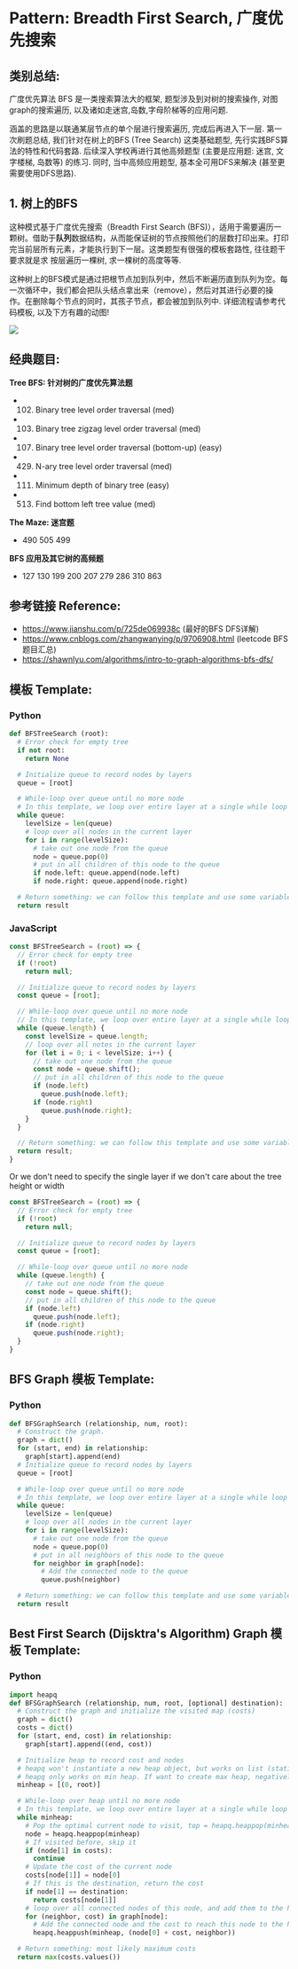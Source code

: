 # Pattern: Breadth First Search, 广度优先搜索

## **类别总结:**
广度优先算法 BFS 是一类搜索算法大的框架, 题型涉及到对树的搜索操作, 对图graph的搜索遍历, 以及诸如走迷宫,岛数,字母阶梯等的应用问题. 

涵盖的思路是以联通某层节点的单个层进行搜索遍历, 完成后再进入下一层. 第一次刷题总结, 我们针对在树上的BFS (Tree Search) 这类基础题型, 先行实践BFS算法的特性和代码套路. 后续深入学校再进行其他高频题型 (主要是应用题: 迷宫, 文字楼梯, 岛数等) 的练习. 同时, 当中高频应用题型, 基本全可用DFS来解决 (甚至更需要使用DFS思路). 

## 1. 树上的BFS
这种模式基于广度优先搜索（Breadth First Search (BFS)），适用于需要遍历一颗树。借助于**队列**数据结构，从而能保证树的节点按照他们的层数打印出来。打印完当前层所有元素，才能执行到下一层。这类题型有很强的模板套路性, 往往题干要求就是求 按层遍历一棵树, 求一棵树的高度等等. 

这种树上的BFS模式是通过把根节点加到队列中，然后不断遍历直到队列为空。每一次循环中，我们都会把队头结点拿出来（remove），然后对其进行必要的操作。在删除每个节点的同时，其孩子节点，都会被加到队列中. 详细流程请参考代码模板, 以及下方有趣的动图!

<img src="https://upload-images.jianshu.io/upload_images/10107787-b9da64a7c631e0e6.gif?imageMogr2/auto-orient/strip|imageView2/2/w/1200/format/webp" />

## **经典题目:**

**Tree BFS: 针对树的广度优先算法题**

- 102. Binary tree level order traversal (med)
- 103. Binary tree zigzag level order traversal (med)
- 107. Binary tree level order traversal (bottom-up) (easy)
- 429. N-ary tree level order traversal (med)

- 111. Minimum depth of binary tree (easy)
- 513. Find bottom left tree value (med)

**The Maze: 迷宫题**

- 490 505 499

**BFS 应用及其它树的高频题**

- 127 130 199 200 207 279 286 310 863

## **参考链接 Reference:**

- https://www.jianshu.com/p/725de069938c (最好的BFS DFS详解)
- https://www.cnblogs.com/zhangwanying/p/9706908.html (leetcode BFS题目汇总)
- https://shawnlyu.com/algorithms/intro-to-graph-algorithms-bfs-dfs/

## **模板 Template:**
### **Python**
```py
def BFSTreeSearch (root):
  # Error check for empty tree
  if not root:
    return None

  # Initialize queue to record nodes by layers
  queue = [root]

  # While-loop over queue until no more node
  # In this template, we loop over entire layer at a single while loop
  while queue:
    levelSize = len(queue)
    # loop over all nodes in the current layer
    for i in range(levelSize):
      # take out one node from the queue
      node = queue.pop(0)
      # put in all children of this node to the queue
      if node.left: queue.append(node.left)
      if node.right: queue.append(node.right)

  # Return something: we can follow this template and use some variables to record the height or node value layer by layer
  return result
```
### **JavaScript**
```js
const BFSTreeSearch = (root) => {
  // Error check for empty tree
  if (!root)
    return null;

  // Initialize queue to record nodes by layers
  const queue = [root];

  // While-loop over queue until no more node
  // In this template, we loop over entire layer at a single while loop
  while (queue.length) {
    const levelSize = queue.length;
    // loop over all notes in the current layer
    for (let i = 0; i < levelSize; i++) {
      // take out one node from the queue
      const node = queue.shift();
      // put in all children of this node to the queue
      if (node.left)
        queue.push(node.left);
      if (node.right)
        queue.push(node.right);
    }
  }

  // Return something: we can follow this template and use some variables to record the height or node value layer by layer
  return result;
}
```

Or we don't need to specify the single layer if we don't care about the tree height or width
```js
const BFSTreeSearch = (root) => {
  // Error check for empty tree
  if (!root)
    return null;

  // Initialize queue to record nodes by layers
  const queue = [root];

  // While-loop over queue until no more node
  while (queue.length) {
    // take out one node from the queue
    const node = queue.shift();
    // put in all children of this node to the queue
    if (node.left)
      queue.push(node.left);
    if (node.right)
      queue.push(node.right);
  }
}
```
## **BFS Graph 模板 Template:**
### **Python**
```py
def BFSGraphSearch (relationship, num, root):
  # Construct the graph.
  graph = dict()
  for (start, end) in relationship:
    graph[start].append(end)
  # Initialize queue to record nodes by layers
  queue = [root]

  # While-loop over queue until no more node
  # In this template, we loop over entire layer at a single while loop
  while queue:
    levelSize = len(queue)
    # loop over all nodes in the current layer
    for i in range(levelSize):
      # take out one node from the queue
      node = queue.pop(0)
      # put in all neighbors of this node to the queue
      for neighbor in graph[node]:
        # Add the connected node to the queue
        queue.push(neighbor)

  # Return something: we can follow this template and use some variables to record the height or node value layer by layer
  return result
```

## **Best First Search (Dijsktra's Algorithm) Graph 模板 Template:**
### **Python**
```py
import heapq
def BFSGraphSearch (relationship, num, root, [optional] destination):
  # Construct the graph and initialize the visited map (costs)
  graph = dict()
  costs = dict()
  for (start, end, cost) in relationship:
    graph[start].append((end, cost))

  # Initialize heap to record cost and nodes
  # heapq won't instantiate a new heap object, but works on list (static methods)
  # heapq only works on min heap. If want to create max heap, negatively reverse all numbers. Put cost ahead of the node.
  minheap = [(0, root)]

  # While-loop over heap until no more node
  # In this template, we loop over entire layer at a single while loop
  while minheap:
    # Pop the optimal current node to visit, top = heapq.heappop(minheap)
    node = heapq.heappop(minheap)
    # If visited before, skip it
    if (node[1] in costs):
      continue
    # Update the cost of the current node
    costs[node[1]] = node[0]
    # If this is the destination, return the cost
    if node[1] == destination:
      return costs[node[1]]
    # loop over all connected nodes of this node, and add them to the heap.
    for (neighbor, cost) in graph[node]:
      # Add the connected node and the cost to reach this node to the heap, heapq.heappush(minheap, item)
      heapq.heappush(minheap, (node[0] + cost, neighbor))

  # Return something: most likely maximum costs 
  return max(costs.values())
```

